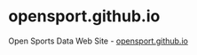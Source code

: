 # opensport.github.io

Open Sports Data Web Site - [opensport.github.io](http://opensport.github.io)

